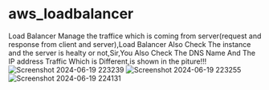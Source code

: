 # aws_loadbalancer
Load Balancer Manage the traffice which is coming from server(request and response from client and server),Load Balancer Also Check The instance and the server is healty or not,Sir,You Also Check The DNS Name And The IP address Traffic Which is Different,is shown in the piture!!!
![Screenshot 2024-06-19 223239](https://github.com/atharva-sangale/aws_loadbalancer/assets/172970923/fde6b881-5b6a-454b-99e8-34e433bee0b1)
![Screenshot 2024-06-19 223255](https://github.com/atharva-sangale/aws_loadbalancer/assets/172970923/12c46425-59bf-44cf-9cfa-58ba21094074)
![Screenshot 2024-06-19 224131](https://github.com/atharva-sangale/aws_loadbalancer/assets/172970923/6739b11c-ae73-4fe7-89b2-7c48d4328cd3)
